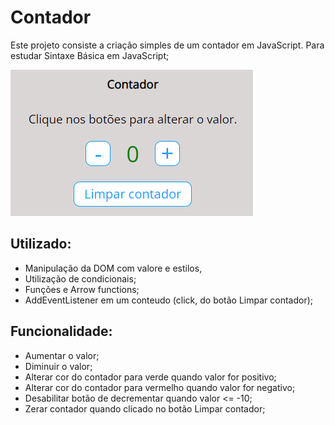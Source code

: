 # Contador
Este projeto consiste a criação simples de um contador em JavaScript.
Para estudar Sintaxe Básica em JavaScript;

<img src="./contador.png" alt="Contador">

## Utilizado: 
- Manipulação da DOM com valore e estilos,
- Utilização de condicionais;
- Funções e Arrow functions;
- AddEventListener em um conteudo (click, do botão Limpar contador);


## Funcionalidade:
- Aumentar o valor;
- Diminuir o valor;
- Alterar cor do contador para verde quando valor for positivo;
- Alterar cor do contador para vermelho quando valor for negativo;
- Desabilitar botão de decrementar quando valor <= -10;
- Zerar contador quando clicado no botão Limpar contador;